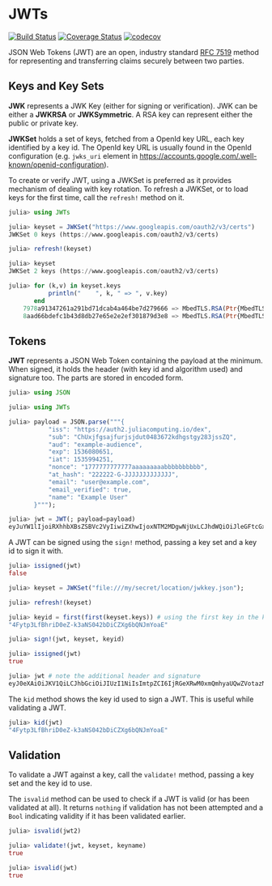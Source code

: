 # JWTs

[![Build Status](https://github.com/tanmaykm/JWTs.jl/workflows/CI/badge.svg)](https://github.com/tanmaykm/JWTs.jl/actions?query=workflow%3ACI+branch%3Amaster)
[![Coverage Status](https://coveralls.io/repos/tanmaykm/JWTs.jl/badge.svg?branch=master)](https://coveralls.io/r/tanmaykm/JWTs.jl?branch=master)
[![codecov](https://codecov.io/gh/tanmaykm/JWTs.jl/branch/master/graph/badge.svg?token=VK7JZ2hMQx)](https://codecov.io/gh/tanmaykm/JWTs.jl)

JSON Web Tokens (JWT) are an open, industry standard [RFC 7519](https://tools.ietf.org/html/rfc7519) method for representing and transferring claims securely between two parties.

## Keys and Key Sets

**JWK** represents a JWK Key (either for signing or verification). JWK can be either a **JWKRSA** or **JWKSymmetric**. A RSA key can represent either the public or private key.

**JWKSet** holds a set of keys, fetched from a OpenId key URL, each key identified by a key id. The OpenId key URL is usually found in the OpenId configuration (e.g. `jwks_uri` element in <https://accounts.google.com/.well-known/openid-configuration>).

To create or verify JWT, using a JWKSet is preferred as it provides mechanism of dealing with key rotation. To refresh a JWKSet, or to load keys for the first time, call the `refresh!` method on it.

```julia
julia> using JWTs

julia> keyset = JWKSet("https://www.googleapis.com/oauth2/v3/certs")
JWKSet 0 keys (https://www.googleapis.com/oauth2/v3/certs)

julia> refresh!(keyset)

julia> keyset
JWKSet 2 keys (https://www.googleapis.com/oauth2/v3/certs)

julia> for (k,v) in keyset.keys
           println("    ", k, " => ", v.key)
       end
    7978a91347261a291bd71dcab4a464be7d279666 => MbedTLS.RSA(Ptr{MbedTLS.mbedtls_rsa_context} @0x0000000001e337e0)
    8aad66bdefc1b43d8db27e65e2e2ef301879d3e8 => MbedTLS.RSA(Ptr{MbedTLS.mbedtls_rsa_context} @0x0000000001d77390)
```

## Tokens

**JWT** represents a JSON Web Token containing the payload at the minimum. When signed, it holds the header (with key id and algorithm used) and signature too. The parts are stored in encoded form.

```julia
julia> using JSON

julia> using JWTs

julia> payload = JSON.parse("""{
           "iss": "https://auth2.juliacomputing.io/dex",
           "sub": "ChUxjfgsajfurjsjdut0483672kdhgstgy283jssZQ",
           "aud": "example-audience",
           "exp": 1536080651,
           "iat": 1535994251,
           "nonce": "1777777777777aaaaaaaaabbbbbbbbbb",
           "at_hash": "222222-G-JJJJJJJJJJJJJ",
           "email": "user@example.com",
           "email_verified": true,
           "name": "Example User"
       }""");

julia> jwt = JWT(; payload=payload)
eyJuYW1lIjoiRXhhbXBsZSBVc2VyIiwiZXhwIjoxNTM2MDgwNjUxLCJhdWQiOiJleGFtcGxlLWF1ZGllbmNlIiwic3ViIjoiQ2hVeGpmZ3NhamZ1cmpzamR1dDA0ODM2NzJrZGhnc3RneTI4M2pzc1pRIiwiaWF0IjoxNTM1OTk0MjUxLCJpc3MiOiJodHRwczovL2F1dGgyLmp1bGlhY29tcHV0aW5nLmlvL2RleCIsImVtYWlsX3ZlcmlmaWVkIjp0cnVlLCJhdF9oYXNoIjoiMjIyMjIyLUctSkpKSkpKSkpKSkpKSiIsIm5vbmNlIjoiMTc3Nzc3Nzc3Nzc3N2FhYWFhYWFhYWJiYmJiYmJiYmIiLCJlbWFpbCI6InVzZXJAZXhhbXBsZS5jb20ifQ
```

A JWT can be signed using the `sign!` method, passing a key set and a key id to sign it with.

```julia
julia> issigned(jwt)
false

julia> keyset = JWKSet("file:///my/secret/location/jwkkey.json");

julia> refresh!(keyset)

julia> keyid = first(first(keyset.keys)) # using the first key in the key set
"4Fytp3LfBhriD0eZ-k3aNS042bDiCZXg6bQNJmYoaE"

julia> sign!(jwt, keyset, keyid)

julia> issigned(jwt)
true

julia> jwt # note the additional header and signature
eyJ0eXAiOiJKV1QiLCJhbGciOiJIUzI1NiIsImtpZCI6IjRGeXRwM0xmQmhyaUQwZVotazNhTlMwNDJiRGlDWlhnNmJRTkptWW9hRSJ9.eyJuYW1lIjoiRXhhbXBsZSBVc2VyIiwiZXhwIjoxNTM2MDgwNjUxLCJhdWQiOiJleGFtcGxlLWF1ZGllbmNlIiwic3ViIjoiQ2hVeGpmZ3NhamZ1cmpzamR1dDA0ODM2NzJrZGhnc3RneTI4M2pzc1pRIiwiaWF0IjoxNTM1OTk0MjUxLCJpc3MiOiJodHRwczovL2F1dGgyLmp1bGlhY29tcHV0aW5nLmlvL2RleCIsImVtYWlsX3ZlcmlmaWVkIjp0cnVlLCJhdF9oYXNoIjoiMjIyMjIyLUctSkpKSkpKSkpKSkpKSiIsIm5vbmNlIjoiMTc3Nzc3Nzc3Nzc3N2FhYWFhYWFhYWJiYmJiYmJiYmIiLCJlbWFpbCI6InVzZXJAZXhhbXBsZS5jb20ifQ.zfq-DT4Ft_MSU34pwFrMaealWGs0j7Ynhs9iKjf5Uf4
```

The `kid` method shows the key id used to sign a JWT. This is useful while validating a JWT.

```julia
julia> kid(jwt)
"4Fytp3LfBhriD0eZ-k3aNS042bDiCZXg6bQNJmYoaE"
```

## Validation

To validate a JWT against a key, call the `validate!` method, passing a key set and the key id to use.

The `isvalid` method can be used to check if a JWT is valid (or has been validated at all). It returns `nothing` if validation has not been attempted and a `Bool` indicating validity if it has been validated earlier.

```julia
julia> isvalid(jwt2)

julia> validate!(jwt, keyset, keyname)
true

julia> isvalid(jwt)
true
```

